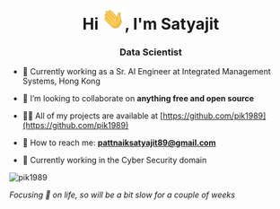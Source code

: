 <h1 align="center">Hi <img src="https://raw.githubusercontent.com/pik1989/pik1989/main/Images/Hi.gif" width="40px" />, I'm Satyajit</h1>

<h3 align="center">Data Scientist</h3>


- 🔭 Currently working as a Sr. AI Engineer at Integrated Management Systems, Hong Kong

- 👯 I’m looking to collaborate on **anything free and open source**

- 👨‍💻 All of my projects are available at [https://github.com/pik1989](https://github.com/pik1989)

- 💬 How to reach me: **pattnaiksatyajit89@gmail.com**

- 🧠 Currently working in the Cyber Security domain

<p align="left"><img src="https://github-readme-stats-five-lyart.vercel.app/api?username=pik1989&show_icons=true" alt="pik1989" /> </p>


_Focusing 🎯 on life, so will be a bit slow for a couple of weeks_
